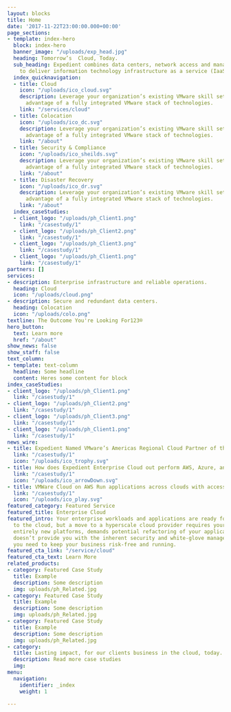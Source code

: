 ```yaml
---
layout: blocks
title: Home
date: '2017-11-22T23:00:00.000+00:00'
page_sections:
- template: index-hero
  block: index-hero
  banner_image: "/uploads/exp_head.jpg"
  heading: Tomorrow’s  Cloud, Today.
  sub_heading: Expedient combines data centers, network access and managed services 
    to deliver information technology infrastructure as a service (IaaS) solutions.
  index_quicknavigation:
  - title: Cloud
    icon: "/uploads/ico_cloud.svg"
    description: Leverage your organization’s existing VMware skill sets while taking
      advantage of a fully integrated VMware stack of technologies.
    link: "/services/cloud"
  - title: Colocation
    icon: "/uploads/ico_dc.svg"
    description: Leverage your organization’s existing VMware skill sets while taking
      advantage of a fully integrated VMware stack of technologies.
    link: "/about"
  - title: Security & Compliance
    icon: "/uploads/ico_sheilds.svg"
    description: Leverage your organization’s existing VMware skill sets while taking
      advantage of a fully integrated VMware stack of technologies.
    link: "/about"
  - title: Disaster Recovery
    icon: "/uploads/ico_dr.svg"
    description: Leverage your organization’s existing VMware skill sets while taking
      advantage of a fully integrated VMware stack of technologies.
    link: "/about"
  index_caseStudies:
  - client_logo: "/uploads/ph_Client1.png"
    link: "/casestudy/1"
  - client_logo: "/uploads/ph_Client2.png"
    link: "/casestudy/1"
  - client_logo: "/uploads/ph_Client3.png"
    link: "/casestudy/1"
  - client_logo: "/uploads/ph_Client1.png"
    link: "/casestudy/1"
partners: []
services:
- description: Enterprise infrastructure and reliable operations.
  heading: Cloud
  icon: "/uploads/cloud.png"
- description: Secure and redundant data centers.
  heading: Colocation
  icon: "/uploads/colo.png"
textline: The Outcome You're Looking For123®
hero_button:
  text: Learn more
  href: "/about"
show_news: false
show_staff: false
text_column:
- template: text-column
  headline: Some headline
  content: Heres some content for block
index_caseStudies:
- client_logo: "/uploads/ph_Client1.png"
  link: "/casestudy/1"
- client_logo: "/uploads/ph_Client2.png"
  link: "/casestudy/1"
- client_logo: "/uploads/ph_Client3.png"
  link: "/casestudy/1"
- client_logo: "/uploads/ph_Client1.png"
  link: "/casestudy/1"
news_wire:
- title: Expedient Named VMware’s Americas Regional Cloud Partner of the Year
  link: "/casestudy/1"
  icon: "/uploads/ico_trophy.svg"
- title: How does Expedient Enterprise Cloud out perform AWS, Azure, and Rackspace?
  link: "/casestudy/1"
  icon: "/uploads/ico_arrowDown.svg"
- title: VMWare Cloud on AWS Run applications across clouds with access to AWS services
  link: "/casestudy/1"
  icon: "/uploads/ico_play.svg"
featured_category: Featured Service
featured_title: Enterprise Cloud
featured_intro: Your enterprise workloads and applications are ready for a migration
  to the cloud, but a move to a hyperscale cloud provider requires your teams to learn
  entirely new platforms, demands potential refactoring of your applications, and
  doesn’t provide you with the inherent security and white-glove managed services
  you need to keep your business risk-free and running.
featured_cta_link: "/service/cloud"
featured_cta_text: Learn More
related_products:
- category: Featured Case Study
  title: Example
  description: Some description
  img: uploads/ph_Related.jpg
- category: Featured Case Study
  title: Example
  description: Some description
  img: uploads/ph_Related.jpg
- category: Featured Case Study
  title: Example
  description: Some description
  img: uploads/ph_Related.jpg
- category: 
  title: Lasting impact, for our clients business in the cloud, today.
  description: Read more case studies
  img: 
menu:
  navigation:
    identifier: _index
    weight: 1

---
```


